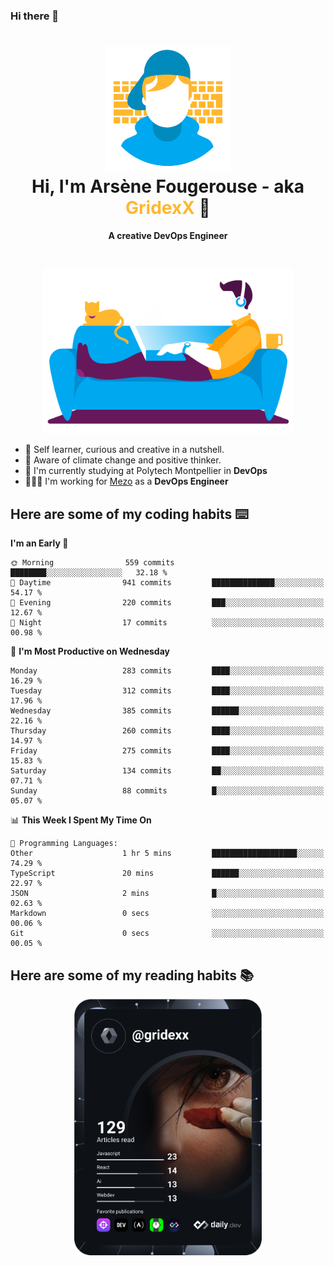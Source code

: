 ### Hi there 👋

<!--
**GridexX/gridexx** is a ✨ _special_ ✨ repository because its `README.md` (this file) appears on your GitHub profile.

Here are some ideas to get you started:

- 🔭 I’m currently working on ...
- 🌱 I’m currently learning ...
- 👯 I’m looking to collaborate on ...
- 🤔 I’m looking for help with ...
- 💬 Ask me about ...
- 📫 How to reach me: ...
- 😄 Pronouns: ...
- ⚡ Fun fact: ...
-->


<!-- Header -->
<h1 align="center">
  <img src="./images/user_profile.png" width="200">
  <br>
  Hi, I'm Arsène Fougerouse - aka <span style="color:#ffb72e">GridexX</span> 👋
</h1>


<p align="center">
  <b>A creative DevOps Engineer </b>
</p>
<br/>
<p align="center">
  <img src="./images/man_couch.png" width="400">
</p>

- 🎨 Self learner, curious and creative in a nutshell. 
- 🌱 Aware of climate change and positive thinker.
- 📕 I'm currently studying at Polytech Montpellier in **DevOps**
- 👨🏻‍💻 I'm working for [Mezo](https://meso-lr.umontpellier.fr/) as a **DevOps Engineer**


## Here are some of my coding habits ⌨️

<!-- Add a section about tech and Ops stack
  Like this one : https://github.com/Xanthus58#-tech-stack
-->
<!--START_SECTION:waka-->
**I'm an Early 🐤** 

```text
🌞 Morning                559 commits         ████████░░░░░░░░░░░░░░░░░   32.18 % 
🌆 Daytime                941 commits         ██████████████░░░░░░░░░░░   54.17 % 
🌃 Evening                220 commits         ███░░░░░░░░░░░░░░░░░░░░░░   12.67 % 
🌙 Night                  17 commits          ░░░░░░░░░░░░░░░░░░░░░░░░░   00.98 % 
```
📅 **I'm Most Productive on Wednesday** 

```text
Monday                   283 commits         ████░░░░░░░░░░░░░░░░░░░░░   16.29 % 
Tuesday                  312 commits         ████░░░░░░░░░░░░░░░░░░░░░   17.96 % 
Wednesday                385 commits         ██████░░░░░░░░░░░░░░░░░░░   22.16 % 
Thursday                 260 commits         ████░░░░░░░░░░░░░░░░░░░░░   14.97 % 
Friday                   275 commits         ████░░░░░░░░░░░░░░░░░░░░░   15.83 % 
Saturday                 134 commits         ██░░░░░░░░░░░░░░░░░░░░░░░   07.71 % 
Sunday                   88 commits          █░░░░░░░░░░░░░░░░░░░░░░░░   05.07 % 
```


📊 **This Week I Spent My Time On** 

```text
💬 Programming Languages: 
Other                    1 hr 5 mins         ███████████████████░░░░░░   74.29 % 
TypeScript               20 mins             ██████░░░░░░░░░░░░░░░░░░░   22.97 % 
JSON                     2 mins              █░░░░░░░░░░░░░░░░░░░░░░░░   02.63 % 
Markdown                 0 secs              ░░░░░░░░░░░░░░░░░░░░░░░░░   00.06 % 
Git                      0 secs              ░░░░░░░░░░░░░░░░░░░░░░░░░   00.05 % 
```


<!--END_SECTION:waka-->

## Here are some of my reading habits 📚
<div  align="center">
  <img src="./images/devcard.svg" width="300">
</div>
